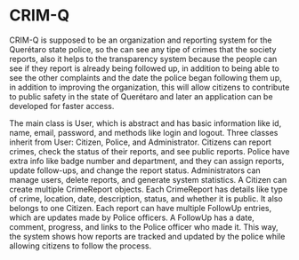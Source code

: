 # CRIM-Q
CRIM-Q is supposed to be an organization and reporting system for the Querétaro state police, so the can see any tipe of crimes that the society reports, also it helps to the transparency system because the people can see if they report is already being followed up, in addition to being able to see the other complaints and the date the police began following them up, in addition to improving the organization, this will allow citizens to contribute to public safety in the state of Querétaro and later an application can be developed for faster access.

The main class is User, which is abstract and has basic information like id, name, email, password, and methods like login and logout. Three classes inherit from User: Citizen, Police, and Administrator. Citizens can report crimes, check the status of their reports, and see public reports. Police have extra info like badge number and department, and they can assign reports, update follow-ups, and change the report status. Administrators can manage users, delete reports, and generate system statistics. A Citizen can create multiple CrimeReport objects. Each CrimeReport has details like type of crime, location, date, description, status, and whether it is public. It also belongs to one Citizen. Each report can have multiple FollowUp entries, which are updates made by Police officers. A FollowUp has a date, comment, progress, and links to the Police officer who made it. This way, the system shows how reports are tracked and updated by the police while allowing citizens to follow the process.
